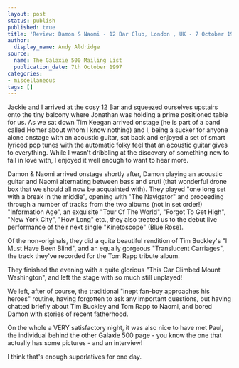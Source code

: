 ```yaml
---
layout: post
status: publish
published: true
title: 'Review: Damon & Naomi - 12 Bar Club, London , UK - 7 October 1997'
author:
  display_name: Andy Aldridge
source:
  name: The Galaxie 500 Mailing List
  publication_date: 7th October 1997
categories:
- miscellaneous
tags: []
---
```

Jackie and I arrived at the cosy 12 Bar and squeezed ourselves upstairs onto
the tiny balcony where Jonathan was holding a prime positioned table for us.
As we sat down Tim Keegan arrived onstage (he is part of a band called Homer
about whom I know nothing) and I, being a sucker for anyone alone onstage with
an acoustic guitar, sat back and enjoyed a set of smart lyriced pop tunes with
the automatic folky feel that an acoustic guitar gives to everything. While I
wasn't dribbling at the discovery of something new to fall in love with, I
enjoyed it well enough to want to hear more.

Damon & Naomi arrived onstage shortly after, Damon playing an acoustic guitar
and Naomi alternating between bass and sruti (that wonderful drone box that we
should all now be acquainted with). They played "one long set with a break in
the middle", opening with "The Navigator" and proceeding through a number
of tracks from the two albums (not in set order!) "Information Age", an
exquisite "Tour Of The World", "Forgot To Get High", "New York City",
"How Long" etc., they also treated us to the debut live performance of their
next single "Kinetoscope" (Blue Rose).

Of the non-originals, they did a quite beautiful rendition of Tim Buckley's
"I Must Have Been Blind", and an equally gorgeous "Translucent Carriages",
the track they've recorded for the Tom Rapp tribute album.

They finished the evening with a quite glorious "This Car Climbed Mount
Washington", and left the stage with so much still unplayed!

We left, after of course, the traditional "inept fan-boy approaches his
heroes" routine, having forgotten to ask any important questions, but having
chatted briefly about Tim Buckley and Tom Rapp to Naomi, and bored Damon with
stories of recent fatherhood.

On the whole a VERY satisfactory night, it was also nice to have met Paul, the
individual behind the other Galaxie 500 page - you know the one that actually
has some pictures - and an interview!

I think that's enough superlatives for one day.

